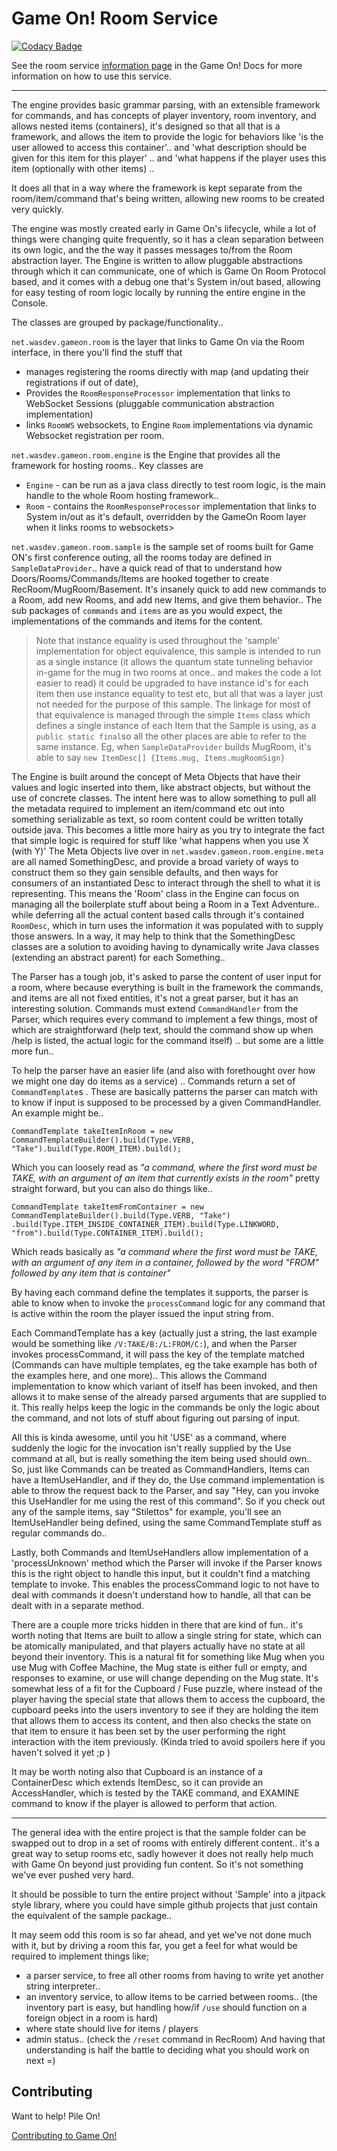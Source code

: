 # Game On! Room Service

[![Codacy Badge](https://api.codacy.com/project/badge/grade/0c29c501ba11477f944e109b85817593)](https://www.codacy.com/app/gameontext/gameon-room)

See the room service [information page](https://gameontext.gitbooks.io/gameon-gitbook/content/microservices/room.html) in the Game On! Docs for more information on how to use this service.

---

The engine provides basic grammar parsing, with an extensible framework for commands, and has concepts of player inventory, room inventory, and allows nested items (containers), it's designed so that all that is a framework, and allows the item to provide the logic for behaviors like 'is the user allowed to access this container'.. and 'what description should be given for this item for this player' .. and 'what happens if the player uses this item (optionally with other items) .. 

It does all that in a way where the framework is kept separate from the room/item/command that's being written, allowing new rooms to be created very quickly. 

The engine was mostly created early in Game On's lifecycle, while a lot of things were changing quite frequently, so it has a clean separation between its own logic, and the the way it passes messages to/from the Room abstraction layer. The Engine is written to allow pluggable abstractions through which it can communicate, one of which is Game On Room Protocol based, and it comes with a debug one that's System in/out based, allowing for easy testing of room logic locally by running the entire engine in the Console. 

The classes are grouped by package/functionality.. 

`net.wasdev.gameon.room`
  is the layer that links to Game On via the Room interface, in there you'll find the stuff that 
   - manages registering the rooms directly with map (and updating their registrations if out of date), 
   - Provides the `RoomResponseProcessor` implementation that links to WebSocket Sessions (pluggable communication abstraction implementation)
   - links `RoomWS` websockets, to Engine `Room` implementations via dynamic Websocket registration per room.
   
`net.wasdev.gameon.room.engine`
is the Engine that provides all the framework for hosting rooms.. Key classes are 
 - `Engine` - can be run as a java class directly to test room logic, is the main handle to the whole Room hosting framework.. 
 - `Room` - contains the `RoomResponseProcessor` implementation that links to System in/out as it's default, overridden by the GameOn Room layer when it links rooms to websockets>
 
`net.wasdev.gameon.room.sample`
is the sample set of rooms built for Game ON's first conference outing, all the rooms today are defined in `SampleDataProvider`.. have a quick read of that to understand how Doors/Rooms/Commands/Items are hooked together to create RecRoom/MugRoom/Basement.  It's insanely quick to add new commands to a Room, add new Rooms, and add new Items, and give them behavior.. The sub packages of `commands` and `items` are as you would expect, the implementations of the commands and items for the content. 

> Note that instance equality is used throughout the 'sample' implementation for object equivalence, this sample is intended to run as a single instance (it allows the quantum state tunneling behavior in-game for the mug in two rooms at once.. and makes the code a lot easier to read) it could be upgraded to have instance id's for each item then use instance equality to test etc, but all that was a layer just not needed for the purpose of this sample. The linkage for most of that equivalence is managed through the simple `Items` class which defines a single instance of each Item that the Sample is using, as a `public static final`so all the other places are able to refer to the same instance. Eg, when `SampleDataProvider` builds MugRoom, it's able to say `new ItemDesc[] {Items.mug, Items.mugRoomSign}`

The Engine is built around the concept of Meta Objects that have their values and logic inserted into them, like abstract objects, but without the use of concrete classes. The intent here was to allow something to pull all the metadata required to implement an item/command etc out into something serializable as text, so room content could be written totally outside java. This becomes a little more hairy as you try to integrate the fact that simple logic is required for stuff like 'what happens when you use X (with Y)'
The Meta Objects live over in `net.wasdev.gameon.room.engine.meta` are all named SomethingDesc, and provide a broad variety of ways to construct them so they gain sensible defaults, and then ways for consumers of an instantiated Desc to interact through the shell to what it is representing. This means the 'Room' class in the Engine can focus on managing all the boilerplate stuff about being a Room in a Text Adventure.. while deferring all the actual content based calls through it's contained `RoomDesc`, which in turn uses the information it was populated with to supply those answers. In a way, it may help to think that the SomethingDesc classes are a solution to avoiding having to dynamically write Java classes (extending an abstract parent) for each Something.. 

The Parser has a tough job, it's asked to parse the content of user input for a room, where because everything is built in the framework  the commands, and items are all not fixed entities, it's not a great parser, but it has an interesting solution. Commands must extend `CommandHandler` from the Parser, which requires every command to implement a few things, most of which are straightforward (help text, should the command show up when /help is listed, the actual logic for the command itself) .. but some are a little more fun.. 

To help the parser have an easier life (and also with forethought over how we might one day do items as a service) .. Commands return a set of `CommandTemplate`s . These are basically patterns the parser can match with to know if input is supposed to be processed by a given CommandHandler. An example might be.. 

```CommandTemplate takeItemInRoom = new CommandTemplateBuilder().build(Type.VERB, "Take").build(Type.ROOM_ITEM).build();```

Which you can loosely read as _"a command, where the first word must be TAKE, with an argument of an item that currently exists in the room"_ pretty straight forward, but you can also do things like.. 

```CommandTemplate takeItemFromContainer = new CommandTemplateBuilder().build(Type.VERB, "Take")        .build(Type.ITEM_INSIDE_CONTAINER_ITEM).build(Type.LINKWORD, "from").build(Type.CONTAINER_ITEM).build();```

Which reads basically as _"a command where the first word must be TAKE, with an argument of any item in a container, followed by the word "FROM" followed by any item that is container"_

By having each command define the templates it supports, the parser is able to know when to invoke the `processCommand` logic for any command that is active within the room the player issued the input string from. 

Each CommandTemplate has a key (actually just a string, the last example would be something like `/V:TAKE/B:/L:FROM/C:`), and when the Parser invokes processCommand, it will pass the key of the template matched (Commands can have multiple templates, eg the take example has both of the examples here, and one more).. This allows the Command implementation to know which variant of itself has been invoked, and then allows it to make sense of the already parsed arguments that are supplied to it. This really helps keep the logic in the commands be only the logic about the command, and not lots of stuff about figuring out parsing of input. 

All this is kinda awesome, until you hit 'USE' as a command, where suddenly the logic for the invocation isn't really supplied by the Use command at all, but is really something the item being used should own.. So, just like Commands can be treated as CommandHandlers, Items can have a ItemUseHandler, and if they do, the Use command implementation is able to throw the request back to the Parser, and say "Hey, can you invoke this UseHandler for me using the rest of this command". So if you check out any of the sample items, say "Stilettos" for example, you'll see an ItemUseHandler being defined, using the same CommandTemplate stuff as regular commands do.. 

Lastly, both Commands and ItemUseHandlers allow implementation of a 'processUnknown' method which the Parser will invoke if the Parser knows this is the right object to handle this input, but it couldn't find a matching template to invoke. This enables the processCommand logic to not have to deal with commands it doesn't understand how to handle, all that can be dealt with in a separate method. 

There are a couple more tricks hidden in there that are kind of fun.. it's worth noting that Items are built to allow a single string for state, which can be atomically manipulated, and that players actually have no state at all beyond their inventory. This is a natural fit for something like Mug when you use Mug with Coffee Machine, the Mug state is either full or empty, and responses to examine, or use will change depending on the Mug state. It's somewhat less of a fit for the Cupboard / Fuse puzzle, where instead of the player having the special state that allows them to access the cupboard, the cupboard peeks into the users inventory to see if they are holding the item that allows them to access its content, and then also checks the state on that item to ensure it has been set by the user performing the right interaction with the item previously. (Kinda tried to avoid spoilers here if you haven't solved it yet ;p )

It may be worth noting also that Cupboard is an instance of a ContainerDesc which extends ItemDesc, so it can provide an AccessHandler, which is tested by the TAKE command, and EXAMINE command to know if the player is allowed to perform that action. 

---

The general idea with the entire project is that the sample folder can be swapped out to drop in a set of rooms with entirely different content.. it's a great way to setup rooms etc, sadly however it does not really help much with Game On beyond just providing fun content. So it's not something we've ever pushed very hard. 

It should be possible to turn the entire project without 'Sample' into a jitpack style library, where you could have simple github projects that just contain the equivalent of the sample package.. 

It may seem odd this room is so far ahead, and yet we've not done much with it, but by driving a room this far, you get a feel for what would be required to implement things like;
 -  a parser service, to free all other rooms from having to write yet another string interpreter.. 
 -  an inventory service, to allow items to be carried between rooms.. (the inventory part is easy, but handling how/if `/use` should function on a foreign object in a room is hard)
 -  where state should live for items / players
 -  admin status.. (check the `/reset` command in RecRoom)
And having that understanding is half the battle to deciding what you should work on next =)



## Contributing

Want to help! Pile On! 

[Contributing to Game On!](https://github.com/gameontext/gameon/blob/master/CONTRIBUTING.md)
